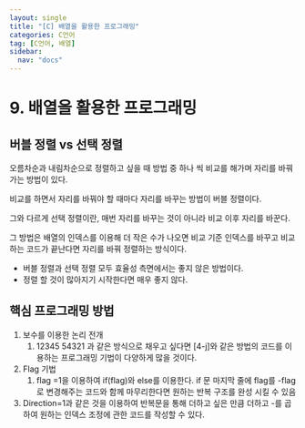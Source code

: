```yaml
---
layout: single
title: "[C] 배열을 활용한 프로그래밍"
categories: C언어
tag: [C언어, 배열]
sidebar:
  nav: "docs"
---
```


# 9. 배열을 활용한 프로그래밍

## 버블 정렬 vs 선택 정렬

오름차순과 내림차순으로 정렬하고 싶을 때 방법 중 하나 씩 비교를 해가며 자리를 바꿔가는 방법이 있다.

비교를 하면서 자리를 바꿔야 할 때마다 자리를 바꾸는 방법이 버블 정렬이다.

그와 다르게 선택 정렬이란, 매번 자리를 바꾸는 것이 아니라 비교 이후 자리를 바꾼다.

그 방법은 배열의 인덱스를 이용해 더 작은 수가 나오면 비교 기준 인덱스를 바꾸고 비교 하는 코드가 끝난다면 자리를 바꿔 정렬하는 방식이다.

- 버블 정렬과 선택 정렬 모두 효율성 측면에서는 좋지 않은 방법이다.
- 정렬 할 것이 많아지기 시작한다면 매우 좋지 않다.

## 핵심 프로그래밍 방법

1. 보수를 이용한 논리 전개
    1. 12345
    54321 과 같은 방식으로 채우고 싶다면 [4-j]와 같은 방법의 코드를 이용하는 프로그래밍 기법이 다양하게 많을 것이다.
2. Flag 기법
    1. flag =1을 이용하여 if(flag)와 else를 이용한다.
    if 문 마지막 줄에 flag를 -flag로 변경해주는 코드와 함께 마무리한다면 원하는 반복 구조를 완성 시킬 수 있음
3. Direction=1과 같은 것을 이용하여 반복문을 통해 더하고 싶은 만큼 더하고 -를 곱하여 원하는 인덱스 조정에 관한 코드를 작성할 수 있다.